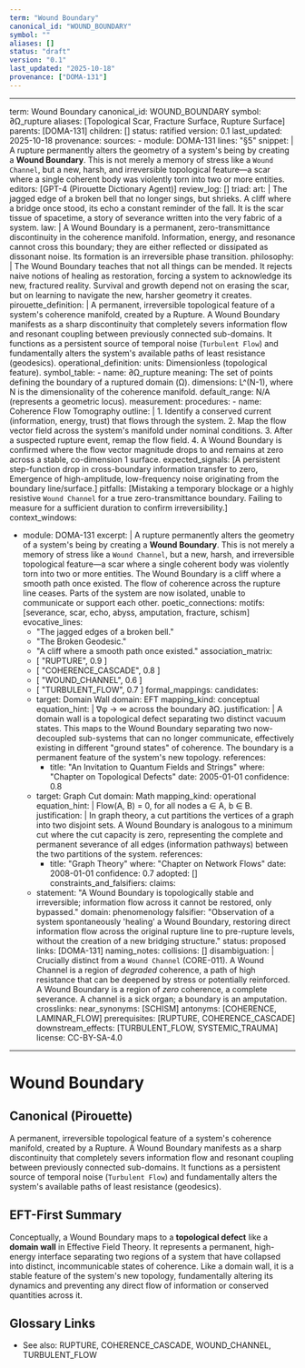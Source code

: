 ```yaml
---
term: "Wound Boundary"
canonical_id: "WOUND_BOUNDARY"
symbol: ""
aliases: []
status: "draft"
version: "0.1"
last_updated: "2025-10-18"
provenance: ["DOMA-131"]
---
```


---
term: Wound Boundary
canonical_id: WOUND_BOUNDARY
symbol: ∂Ω_rupture
aliases: [Topological Scar, Fracture Surface, Rupture Surface]
parents: [DOMA-131]
children: []
status: ratified
version: 0.1
last_updated: 2025-10-18
provenance:
  sources:
    - module: DOMA-131
      lines: "§5"
      snippet: |
        A rupture permanently alters the geometry of a system's being by creating a **Wound Boundary**. This is not merely a memory of stress like a `Wound Channel`, but a new, harsh, and irreversible topological feature—a scar where a single coherent body was violently torn into two or more entities.
  editors: [GPT-4 (Pirouette Dictionary Agent)]
  review_log: []
triad:
  art: |
    The jagged edge of a broken bell that no longer sings, but shrieks. A cliff where a bridge once stood, its echo a constant reminder of the fall. It is the scar tissue of spacetime, a story of severance written into the very fabric of a system.
  law: |
    A Wound Boundary is a permanent, zero-transmittance discontinuity in the coherence manifold. Information, energy, and resonance cannot cross this boundary; they are either reflected or dissipated as dissonant noise. Its formation is an irreversible phase transition.
  philosophy: |
    The Wound Boundary teaches that not all things can be mended. It rejects naive notions of healing as restoration, forcing a system to acknowledge its new, fractured reality. Survival and growth depend not on erasing the scar, but on learning to navigate the new, harsher geometry it creates.
pirouette_definition: |
  A permanent, irreversible topological feature of a system's coherence manifold, created by a Rupture. A Wound Boundary manifests as a sharp discontinuity that completely severs information flow and resonant coupling between previously connected sub-domains. It functions as a persistent source of temporal noise (`Turbulent Flow`) and fundamentally alters the system's available paths of least resistance (geodesics).
operational_definition:
  units: Dimensionless (topological feature).
  symbol_table:
    - name: ∂Ω_rupture
      meaning: The set of points defining the boundary of a ruptured domain (Ω).
      dimensions: L^(N-1), where N is the dimensionality of the coherence manifold.
      default_range: N/A (represents a geometric locus).
  measurement:
    procedures:
      - name: Coherence Flow Tomography
        outline: |
          1. Identify a conserved current (information, energy, trust) that flows through the system.
          2. Map the flow vector field across the system's manifold under nominal conditions.
          3. After a suspected rupture event, remap the flow field.
          4. A Wound Boundary is confirmed where the flow vector magnitude drops to and remains at zero across a stable, co-dimension 1 surface.
        expected_signals: [A persistent step-function drop in cross-boundary information transfer to zero, Emergence of high-amplitude, low-frequency noise originating from the boundary line/surface.]
        pitfalls: [Mistaking a temporary blockage or a highly resistive `Wound Channel` for a true zero-transmittance boundary. Failing to measure for a sufficient duration to confirm irreversibility.]
context_windows:
  - module: DOMA-131
    excerpt: |
      A rupture permanently alters the geometry of a system's being by creating a **Wound Boundary**. This is not merely a memory of stress like a `Wound Channel`, but a new, harsh, and irreversible topological feature—a scar where a single coherent body was violently torn into two or more entities. The Wound Boundary is a cliff where a smooth path once existed. The flow of coherence across the rupture line ceases. Parts of the system are now isolated, unable to communicate or support each other.
poetic_connections:
  motifs: [severance, scar, echo, abyss, amputation, fracture, schism]
  evocative_lines:
    - "The jagged edges of a broken bell."
    - "The Broken Geodesic."
    - "A cliff where a smooth path once existed."
  association_matrix:
    - [ "RUPTURE", 0.9 ]
    - [ "COHERENCE_CASCADE", 0.8 ]
    - [ "WOUND_CHANNEL", 0.6 ]
    - [ "TURBULENT_FLOW", 0.7 ]
formal_mappings:
  candidates:
    - target: Domain Wall
      domain: EFT
      mapping_kind: conceptual
      equation_hint: |
        ∇φ → ∞ across the boundary ∂Ω.
      justification: |
        A domain wall is a topological defect separating two distinct vacuum states. This maps to the Wound Boundary separating two now-decoupled sub-systems that can no longer communicate, effectively existing in different "ground states" of coherence. The boundary is a permanent feature of the system's new topology.
      references:
        - title: "An Invitation to Quantum Fields and Strings"
          where: "Chapter on Topological Defects"
          date: 2005-01-01
      confidence: 0.8
    - target: Graph Cut
      domain: Math
      mapping_kind: operational
      equation_hint: |
        Flow(A, B) = 0, for all nodes a ∈ A, b ∈ B.
      justification: |
        In graph theory, a cut partitions the vertices of a graph into two disjoint sets. A Wound Boundary is analogous to a minimum cut where the cut capacity is zero, representing the complete and permanent severance of all edges (information pathways) between the two partitions of the system.
      references:
        - title: "Graph Theory"
          where: "Chapter on Network Flows"
          date: 2008-01-01
      confidence: 0.7
  adopted: []
constraints_and_falsifiers:
  claims:
    - statement: "A Wound Boundary is topologically stable and irreversible; information flow across it cannot be restored, only bypassed."
      domain: phenomenology
      falsifier: "Observation of a system spontaneously 'healing' a Wound Boundary, restoring direct information flow across the original rupture line to pre-rupture levels, without the creation of a new bridging structure."
      status: proposed
      links: [DOMA-131]
naming_notes:
  collisions: []
  disambiguation: |
    Crucially distinct from a `Wound Channel` (CORE-011). A Wound Channel is a region of *degraded* coherence, a path of high resistance that can be deepened by stress or potentially reinforced. A Wound Boundary is a region of *zero* coherence, a complete severance. A channel is a sick organ; a boundary is an amputation.
crosslinks:
  near_synonyms: [SCHISM]
  antonyms: [COHERENCE, LAMINAR_FLOW]
  prerequisites: [RUPTURE, COHERENCE_CASCADE]
  downstream_effects: [TURBULENT_FLOW, SYSTEMIC_TRAUMA]
license: CC-BY-SA-4.0
---

# Wound Boundary

## Canonical (Pirouette)
A permanent, irreversible topological feature of a system's coherence manifold, created by a Rupture. A Wound Boundary manifests as a sharp discontinuity that completely severs information flow and resonant coupling between previously connected sub-domains. It functions as a persistent source of temporal noise (`Turbulent Flow`) and fundamentally alters the system's available paths of least resistance (geodesics).

## EFT-First Summary
Conceptually, a Wound Boundary maps to a **topological defect** like a **domain wall** in Effective Field Theory. It represents a permanent, high-energy interface separating two regions of a system that have collapsed into distinct, incommunicable states of coherence. Like a domain wall, it is a stable feature of the system's new topology, fundamentally altering its dynamics and preventing any direct flow of information or conserved quantities across it.

## Glossary Links
- See also: RUPTURE, COHERENCE_CASCADE, WOUND_CHANNEL, TURBULENT_FLOW